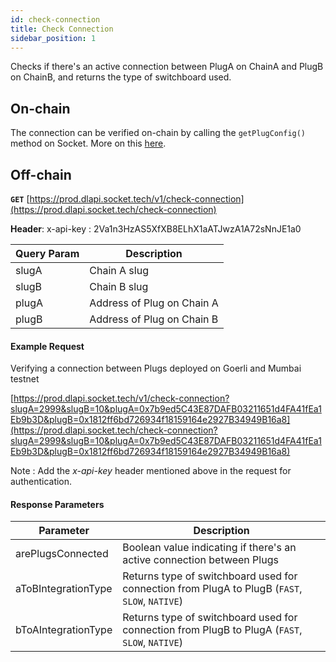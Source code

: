 ```yaml
---
id: check-connection
title: Check Connection
sidebar_position: 1
---
```


Checks if there's an active connection between PlugA on ChainA and PlugB on ChainB, and returns the type of switchboard used.

## On-chain

The connection can be verified on-chain by calling the `getPlugConfig()` method on Socket. More on this [here](../../Build/testing-DL.md).

## Off-chain


**`GET`** [https://prod.dlapi.socket.tech/v1/check-connection](https://prod.dlapi.socket.tech/check-connection)

**Header**:  x-api-key : 2Va1n3HzAS5XfXB8ELhX1aATJwzA1A72sNnJE1a0

| Query Param | Description |
| --- | --- |
| slugA | Chain A slug |
| slugB | Chain B slug |
| plugA | Address of Plug on Chain A |
| plugB | Address of Plug on Chain B |

#### Example Request

Verifying a connection between Plugs deployed on Goerli and Mumbai testnet

[https://prod.dlapi.socket.tech/v1/check-connection?slugA=2999&slugB=10&plugA=0x7b9ed5C43E87DAFB03211651d4FA41fEa1Eb9b3D&plugB=0x1812ff6bd726934f18159164e2927B34949B16a8](https://prod.dlapi.socket.tech/check-connection?slugA=2999&slugB=10&plugA=0x7b9ed5C43E87DAFB03211651d4FA41fEa1Eb9b3D&plugB=0x1812ff6bd726934f18159164e2927B34949B16a8)

Note : Add the *x-api-key* header mentioned above in the request for authentication. 

#### Response Parameters

| Parameter | Description |
| --- | --- |
| arePlugsConnected | Boolean value indicating if there's an active connection between Plugs  |
| aToBIntegrationType  | Returns type of switchboard used for connection from PlugA to PlugB (`FAST`, `SLOW`, `NATIVE`)|
| bToAIntegrationType | Returns type of switchboard used for connection from PlugB to PlugA  (`FAST`, `SLOW`, `NATIVE`) |
